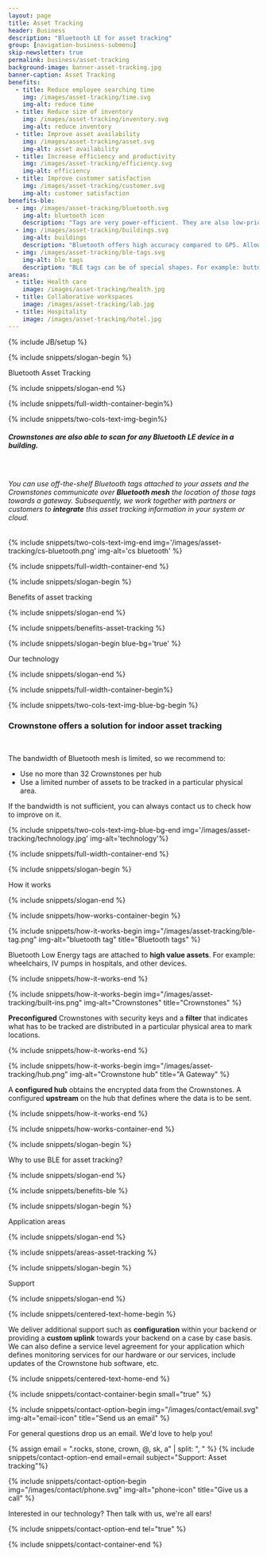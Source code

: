 ```yaml
---
layout: page
title: Asset Tracking
header: Business
description: "Bluetooth LE for asset tracking"
group: [navigation-business-submenu]
skip-newsletter: true
permalink: business/asset-tracking
background-image: banner-asset-tracking.jpg
banner-caption: Asset Tracking
benefits:
  - title: Reduce employee searching time 
    img: /images/asset-tracking/time.svg
    img-alt: reduce time
  - title: Reduce size of inventory
    img: /images/asset-tracking/inventory.svg
    img-alt: reduce inventory
  - title: Improve asset availability
    img: /images/asset-tracking/asset.svg
    img-alt: asset availability
  - title: Increase efficiency and productivity 
    img: /images/asset-tracking/efficiency.svg
    img-alt: efficiency
  - title: Improve customer satisfaction
    img: /images/asset-tracking/customer.svg
    img-alt: customer satisfaction
benefits-ble:
  - img: /images/asset-tracking/bluetooth.svg
    img-alt: bluetooth icon
    description: "Tags are very power-efficient. They are also low-priced and can be waterproof."
  - img: /images/asset-tracking/buildings.svg
    img-alt: buildings
    description: "Bluetooth offers high accuracy compared to GPS. Allowing to track assets indoors."
  - img: /images/asset-tracking/ble-tags.svg
    img-alt: ble tags
    description: "BLE tags can be of special shapes. For example: buttons, tiles, cards, etc."
areas:
  - title: Health care
    image: /images/asset-tracking/health.jpg
  - title: Collaborative workspaces
    image: /images/asset-tracking/lab.jpg
  - title: Hospitality
    image: /images/asset-tracking/hotel.jpg
---
```



{% include JB/setup %}


{% include snippets/slogan-begin %}

Bluetooth Asset Tracking

{% include snippets/slogan-end %}

{% include snippets/full-width-container-begin%}

{% include snippets/two-cols-text-img-begin%}

##### Crownstones are also able to scan for any Bluetooth LE device in a building. 

<p>&nbsp;</p>  

###### You can use off-the-shelf Bluetooth tags attached to your assets and the Crownstones communicate over **Bluetooth mesh** the location of those tags towards a gateway. Subsequently, we work together with partners or customers to **integrate** this asset tracking information in your system or cloud.

{% include snippets/two-cols-text-img-end img='/images/asset-tracking/cs-bluetooth.png' img-alt='cs bluetooth' %}

{% include snippets/full-width-container-end %}



{% include snippets/slogan-begin %}

Benefits of asset tracking

{% include snippets/slogan-end %}


{% include snippets/benefits-asset-tracking %}



{% include snippets/slogan-begin blue-bg='true' %}

Our technology

{% include snippets/slogan-end %}



{% include snippets/full-width-container-begin%}

{% include snippets/two-cols-text-img-blue-bg-begin %}

### Crownstone offers a solution for indoor asset tracking

<p>&nbsp;</p>

The bandwidth of Bluetooth mesh is limited, so we recommend to:

- Use no more than 32 Crownstones per hub
- Use a limited number of assets to be tracked in a particular physical area.

If the bandwidth is not sufficient, you can always contact us to check how to improve on it.

{% include snippets/two-cols-text-img-blue-bg-end img='/images/asset-tracking/technology.jpg' img-alt='technology'%}

{% include snippets/full-width-container-end %}



{% include snippets/slogan-begin %}

How it works

{% include snippets/slogan-end %}


{% include snippets/how-works-container-begin %}

{% include snippets/how-it-works-begin img="/images/asset-tracking/ble-tag.png" img-alt="bluetooth tag" title="Bluetooth tags" %}

Bluetooth Low Energy tags are attached to **high value assets**. For example: wheelchairs, IV pumps in hospitals, and other devices.

{% include snippets/how-it-works-end %}


{% include snippets/how-it-works-begin img="/images/asset-tracking/built-ins.png" img-alt="Crownstones" title="Crownstones" %}

**Preconfigured** Crownstones with security keys and a **filter** that indicates what has to be tracked are distributed in a particular physical area to mark locations.

{% include snippets/how-it-works-end %}


{% include snippets/how-it-works-begin img="/images/asset-tracking/hub.png" img-alt="Crownstone hub" title="A Gateway" %}

A **configured hub** obtains the encrypted data from the Crownstones. A configured **upstream** on the hub that defines where the data is to be sent.

{% include snippets/how-it-works-end %}


{% include snippets/how-works-container-end %}



{% include snippets/slogan-begin %}

Why to use BLE for asset tracking?

{% include snippets/slogan-end %}


{% include snippets/benefits-ble %}



{% include snippets/slogan-begin %}

Application areas

{% include snippets/slogan-end %}


{% include snippets/areas-asset-tracking %}



{% include snippets/slogan-begin %}

Support

{% include snippets/slogan-end %}


{% include snippets/centered-text-home-begin %}

We deliver additional support such as **configuration** within your backend or providing a **custom uplink** towards your backend on a case by case basis. 
We can also define a service level agreement for your application which defines monitoring services for our hardware or our services, include updates of the Crownstone hub software, etc. 

{% include snippets/centered-text-home-end %}


{% include snippets/contact-container-begin small="true" %}

{% include snippets/contact-option-begin img="/images/contact/email.svg" img-alt="email-icon" title="Send us an email" %}

For general questions drop us an email. We'd love to help you!

{% assign email = ".rocks, stone, crown, @, sk, a" | split: ", "  %}
{% include snippets/contact-option-end email=email subject="Support: Asset tracking"%}


{% include snippets/contact-option-begin img="/images/contact/phone.svg" img-alt="phone-icon" title="Give us a call" %}

Interested in our technology? Then talk with us, we're all ears!

{% include snippets/contact-option-end tel="true" %}

{% include snippets/contact-container-end %}